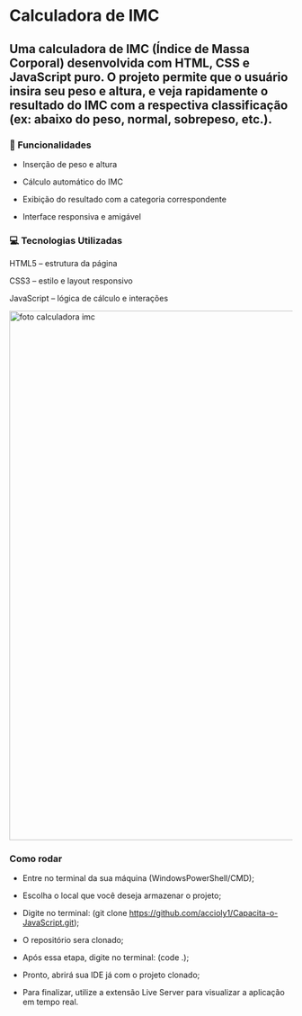 # Calculadora de IMC
## Uma calculadora de IMC (Índice de Massa Corporal) desenvolvida com HTML, CSS e JavaScript puro. O projeto permite que o usuário insira seu peso e altura, e veja rapidamente o resultado do IMC com a respectiva classificação (ex: abaixo do peso, normal, sobrepeso, etc.).

### 🚀 Funcionalidades

- Inserção de peso e altura

- Cálculo automático do IMC

- Exibição do resultado com a categoria correspondente

- Interface responsiva e amigável

### 💻 Tecnologias Utilizadas

HTML5 – estrutura da página

CSS3 – estilo e layout responsivo

JavaScript – lógica de cálculo e interações





<img width="1919" height="941" alt="foto calculadora imc" src="https://github.com/user-attachments/assets/2541a017-9e87-4ded-8184-fd6bc5937114" />







### Como rodar 

- Entre no terminal da sua máquina (WindowsPowerShell/CMD);

- Escolha o local que você deseja armazenar o projeto;

- Digite no terminal: (git clone https://github.com/accioly1/Capacita-o-JavaScript.git);

- O repositório sera clonado;

- Após essa etapa, digite no terminal: (code .);

- Pronto, abrirá sua IDE já com o projeto clonado;

- Para finalizar, utilize a extensão Live Server para visualizar a aplicação em tempo real.
